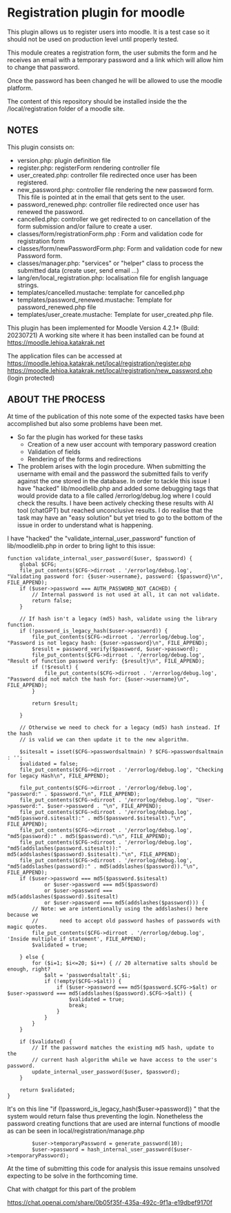 # Registration plugin for moodle

This plugin allows us to register users into moodle. It is a test case so it should not be used on production level until properly tested.

This module creates a registration form, the user submits the form and he receives an email with a temporary password and a link which will allow him to change that password. 

Once the password has been changed he will be allowed to use the moodle platform.

The content of this repository should be installed inside the the /local/registration folder of a moodle site.


## NOTES

This plugin consists on:
- version.php: plugin definition file
- register.php: registerForm rendering controller file
- user_created.php: controller file redirected once user has been registered.
- new_password.php: controller file rendering the new password form. This file is pointed at in the email that gets sent to the user.
- password_renewed.php: controller file redirected once user has renewed the password.
- cancelled.php: controller we get redirected to on cancellation of the form submission and/or failure to create a user.
- classes/form/registrationForm.php : Form and validation code for registration form
- classes/form/newPasswordForm.php: Form and validation code for new Password form.
- classes/manager.php: "services" or "helper" class to process the submitted data (create user, send email ...)
-  lang/en/local_registration.php: localisation file for english language strings.
- templates/cancelled.mustache: template for cancelled.php
- templates/password_renewed.mustache: Template for password_renewed.php file
- templates/user_create.mustache: Template for user_created.php file.

This plugin has been implemented for Moodle Version 4.2.1+ (Build: 20230721)
A working site where it has been installed can be found at https://moodle.lehioa.katakrak.net

The application files can be accessed at
https://moodle.lehioa.katakrak.net/local/registration/register.php
https://moodle.lehioa.katakrak.net/local/registration/new_password.php (login protected)

## ABOUT THE PROCESS

At time of the publication of this note some of the expected tasks have been accomplished but also some problems have been met.
- So far the plugin has worked for these tasks
    - Creation of a new user account with temporary password creation
    - Validation of fields
    - Rendering of the forms and redirections
- The problem arises with the login procedure. When submitting the username with email and the password the submitted fails to verify against the one stored in the database. In order to tackle this issue I have "hacked" lib/moodlelib.php and added some debugging tags that would provide data to a file called /errorlog/debug.log where I could check the results. I have been actively checking these results with AI tool (chatGPT) but reached unconclusive results. I do realise that the task may have an "easy solution" but yet tried to go to the bottom of the issue in order to understand what is happening. 

I have "hacked" the "validate_internal_user_password" function of lib/moodlelib.php in order to bring light to this issue:

```
function validate_internal_user_password($user, $password) {
    global $CFG;
    file_put_contents($CFG->dirroot . '/errorlog/debug.log', "Validating password for: {$user->username}, password: {$password}\n", FILE_APPEND);
    if ($user->password === AUTH_PASSWORD_NOT_CACHED) {
        // Internal password is not used at all, it can not validate.
        return false;
    }

    // If hash isn't a legacy (md5) hash, validate using the library function.
    if (!password_is_legacy_hash($user->password)) {
        file_put_contents($CFG->dirroot . '/errorlog/debug.log', "Password is not legacy hash: {$user->password}\n", FILE_APPEND);
        $result = password_verify($password, $user->password);
        file_put_contents($CFG->dirroot . '/errorlog/debug.log', "Result of function password verify: {$result}\n", FILE_APPEND);
        if (!$result) {
            file_put_contents($CFG->dirroot . '/errorlog/debug.log', "Password did not match the hash for: {$user->username}\n", FILE_APPEND);
        }

        return $result;
        
    }

    // Otherwise we need to check for a legacy (md5) hash instead. If the hash
    // is valid we can then update it to the new algorithm.

    $sitesalt = isset($CFG->passwordsaltmain) ? $CFG->passwordsaltmain : '';
    $validated = false;
    file_put_contents($CFG->dirroot . '/errorlog/debug.log', "Checking for legacy Hash\n", FILE_APPEND);
    
    file_put_contents($CFG->dirroot . '/errorlog/debug.log', "password:" . $password."\n", FILE_APPEND);
    file_put_contents($CFG->dirroot . '/errorlog/debug.log', "User->password:". $user->password . "\n", FILE_APPEND);
    file_put_contents($CFG->dirroot . '/errorlog/debug.log', "md5(password.sitesalt):" . md5($password.$sitesalt)."\n", FILE_APPEND);
    file_put_contents($CFG->dirroot . '/errorlog/debug.log', "md5(password):" . md5($password)."\n", FILE_APPEND);
    file_put_contents($CFG->dirroot . '/errorlog/debug.log', "md5(addslashes(password.sitesalt)):" . md5(addslashes($password).$sitesalt)."\n", FILE_APPEND);
    file_put_contents($CFG->dirroot . '/errorlog/debug.log', "md5(addslashes(password):" . md5(addslashes($password))."\n", FILE_APPEND);
    if ($user->password === md5($password.$sitesalt)
            or $user->password === md5($password)
            or $user->password === md5(addslashes($password).$sitesalt)
            or $user->password === md5(addslashes($password))) {
        // Note: we are intentionally using the addslashes() here because we
        //       need to accept old password hashes of passwords with magic quotes.
        file_put_contents($CFG->dirroot . '/errorlog/debug.log', 'Inside multiple if statement', FILE_APPEND);
        $validated = true;

    } else {
        for ($i=1; $i<=20; $i++) { // 20 alternative salts should be enough, right?
            $alt = 'passwordsaltalt'.$i;
            if (!empty($CFG->$alt)) {
                if ($user->password === md5($password.$CFG->$alt) or $user->password === md5(addslashes($password).$CFG->$alt)) {
                    $validated = true;
                    break;
                }
            }
        }
    }

    if ($validated) {
        // If the password matches the existing md5 hash, update to the
        // current hash algorithm while we have access to the user's password.
        update_internal_user_password($user, $password);
    }

    return $validated;
}
```

It's on this line "if (!password_is_legacy_hash($user->password)) " that the system would return false thus preventing the login. Nonetheless the password creating functions that are used are internal functions of moodle as can be seen in local/registration/manage.php 

```
        $user->temporaryPassword = generate_password(10);
        $user->password = hash_internal_user_password($user->temporaryPassword);
```

At the time of submitting this code for analysis this issue remains unsolved expecting to be solve in the forthcoming time.

Chat with chatgpt for this part of the problem 

https://chat.openai.com/share/0b05f35f-435a-492c-9f1a-e19dbef9170f